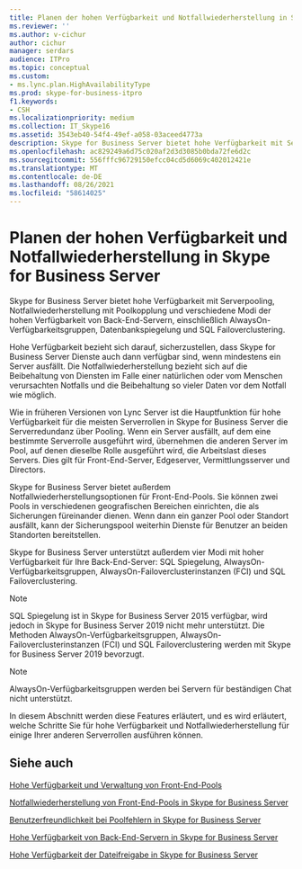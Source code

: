 ```yaml
---
title: Planen der hohen Verfügbarkeit und Notfallwiederherstellung in Skype for Business Server
ms.reviewer: ''
ms.author: v-cichur
author: cichur
manager: serdars
audience: ITPro
ms.topic: conceptual
ms.custom:
- ms.lync.plan.HighAvailabilityType
ms.prod: skype-for-business-itpro
f1.keywords:
- CSH
ms.localizationpriority: medium
ms.collection: IT_Skype16
ms.assetid: 3543eb40-54f4-49ef-a058-03aceed4773a
description: Skype for Business Server bietet hohe Verfügbarkeit mit Serverpooling, Notfallwiederherstellung mit Poolkopplung und verschiedene Modi der hohen Verfügbarkeit von Back-End-Servern, einschließlich AlwaysOn-Verfügbarkeitsgruppen, Datenbankspiegelung und SQL Failoverclustering.
ms.openlocfilehash: ac829249a6d75c020af2d3d3085b0bda72fe6d2c
ms.sourcegitcommit: 556fffc96729150efcc04cd5d6069c402012421e
ms.translationtype: MT
ms.contentlocale: de-DE
ms.lasthandoff: 08/26/2021
ms.locfileid: "58614025"
---
```

# <a name="plan-for-high-availability-and-disaster-recovery-in-skype-for-business-server"></a>Planen der hohen Verfügbarkeit und Notfallwiederherstellung in Skype for Business Server
 
Skype for Business Server bietet hohe Verfügbarkeit mit Serverpooling, Notfallwiederherstellung mit Poolkopplung und verschiedene Modi der hohen Verfügbarkeit von Back-End-Servern, einschließlich AlwaysOn-Verfügbarkeitsgruppen, Datenbankspiegelung und SQL Failoverclustering. 
  
Hohe Verfügbarkeit bezieht sich darauf, sicherzustellen, dass Skype for Business Server Dienste auch dann verfügbar sind, wenn mindestens ein Server ausfällt. Die Notfallwiederherstellung bezieht sich auf die Beibehaltung von Diensten im Falle einer natürlichen oder vom Menschen verursachten Notfalls und die Beibehaltung so vieler Daten vor dem Notfall wie möglich.
  
Wie in früheren Versionen von Lync Server ist die Hauptfunktion für hohe Verfügbarkeit für die meisten Serverrollen in Skype for Business Server die Serverredundanz über Pooling. Wenn ein Server ausfällt, auf dem eine bestimmte Serverrolle ausgeführt wird, übernehmen die anderen Server im Pool, auf denen dieselbe Rolle ausgeführt wird, die Arbeitslast dieses Servers. Dies gilt für Front-End-Server, Edgeserver, Vermittlungsserver und Directors.
  
Skype for Business Server bietet außerdem Notfallwiederherstellungsoptionen für Front-End-Pools. Sie können zwei Pools in verschiedenen geografischen Bereichen einrichten, die als Sicherungen füreinander dienen. Wenn dann ein ganzer Pool oder Standort ausfällt, kann der Sicherungspool weiterhin Dienste für Benutzer an beiden Standorten bereitstellen.
  
Skype for Business Server unterstützt außerdem vier Modi mit hoher Verfügbarkeit für Ihre Back-End-Server: SQL Spiegelung, AlwaysOn-Verfügbarkeitsgruppen, AlwaysOn-Failoverclusterinstanzen (FCI) und SQL Failoverclustering.
  
> [!NOTE]
> SQL Spiegelung ist in Skype for Business Server 2015 verfügbar, wird jedoch in Skype for Business Server 2019 nicht mehr unterstützt. Die Methoden AlwaysOn-Verfügbarkeitsgruppen, AlwaysOn-Failoverclusterinstanzen (FCI) und SQL Failoverclustering werden mit Skype for Business Server 2019 bevorzugt.

> [!NOTE]
> AlwaysOn-Verfügbarkeitsgruppen werden bei Servern für beständigen Chat nicht unterstützt. 
  
In diesem Abschnitt werden diese Features erläutert, und es wird erläutert, welche Schritte Sie für hohe Verfügbarkeit und Notfallwiederherstellung für einige Ihrer anderen Serverrollen ausführen können. 
  
## <a name="see-also"></a>Siehe auch

[Hohe Verfügbarkeit und Verwaltung von Front-End-Pools](high-availability.md)
  
[Notfallwiederherstellung von Front-End-Pools in Skype for Business Server](disaster-recovery.md)
  
[Benutzerfreundlichkeit bei Poolfehlern in Skype for Business Server](user-experience.md)
  
[Hohe Verfügbarkeit von Back-End-Servern in Skype for Business Server](back-end-server.md)
  
[Hohe Verfügbarkeit der Dateifreigabe in Skype for Business Server](file-sharing.md)
